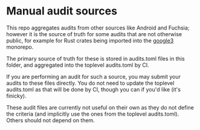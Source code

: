 # Manual audit sources

This repo aggregates audits from other sources like Android and Fuchsia; however it is the source of truth for some audits that are not otherwise public, for example for Rust crates being imported into the [google3](https://opensource.google/documentation/reference/glossary#google3) monorepo.

The primary source of truth for these is stored in audits.toml files in this folder, and aggregated into the toplevel audits.toml by CI.

If you are performing an audit for such a source, you may submit your audits to these files directly. You do not need to update the toplevel audits.toml as that will be done by CI, though you can if you'd like (it's finicky).

These audit files are currently not useful on their own as they do not define the criteria (and implicitly use the ones from the toplevel audits.toml). Others should not depend on them.

